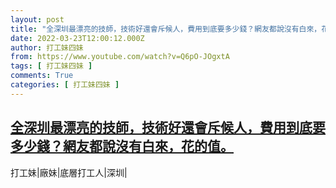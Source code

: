 ```yaml
---
layout: post
title: "全深圳最漂亮的技師，技術好還會斥候人，費用到底要多少錢？網友都說沒有白來，花的值。"
date: 2022-03-23T12:00:12.000Z
author: 打工妹四妹
from: https://www.youtube.com/watch?v=Q6pO-JOgxtA
tags: [ 打工妹四妹 ]
comments: True
categories: [ 打工妹四妹 ]
---
```

<!--1648036812000-->
[全深圳最漂亮的技師，技術好還會斥候人，費用到底要多少錢？網友都說沒有白來，花的值。](https://www.youtube.com/watch?v=Q6pO-JOgxtA)
------

<div>
打工妹|廠妹|底層打工人|深圳|
</div>

